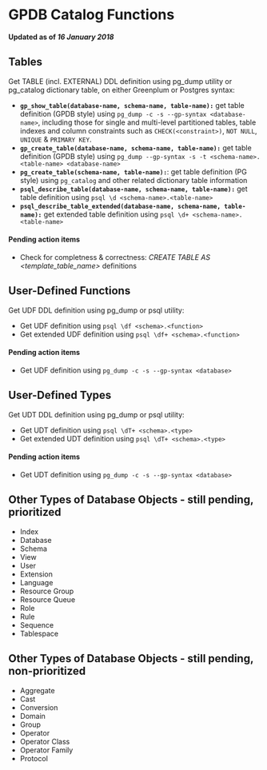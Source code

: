 # GPDB Catalog Functions

**Updated as of _16 January 2018_**

## Tables
Get TABLE (incl. EXTERNAL) DDL definition using pg_dump utility or pg_catalog dictionary table, on either Greenplum or Postgres syntax:
- **```gp_show_table(database-name, schema-name, table-name):```** get table definition (GPDB style) using `pg_dump -c -s --gp-syntax <database-name>`, including those for single and multi-level partitioned tables, table indexes and column constraints such as `CHECK(<constraint>)`, `NOT NULL`, `UNIQUE` & `PRIMARY KEY`.
- **```gp_create_table(database-name, schema-name, table-name):```** get table definition (GPDB style) using `pg_dump --gp-syntax -s -t <schema-name>.<table-name> <database-name>`
- **```pg_create_table(schema-name, table-name):```**: get table definition (PG style) using `pg_catalog` and other related dictionary table information
- **```psql_describe_table(database-name, schema-name, table-name):```** get table definition using `psql \d <schema-name>.<table-name>`
- **```psql_describe_table_extended(database-name, schema-name, table-name):```** get extended table definition using `psql \d+ <schema-name>.<table-name>`

#### Pending action items
- Check for completness & correctness: _CREATE TABLE <table-name> AS <template_table_name>_ definitions

## User-Defined Functions
Get UDF DDL definition using pg_dump or psql utility:
- Get UDF definition using `psql \df <schema>.<function>`
- Get extended UDF definition using `psql \df+ <schema>.<function>`

#### Pending action items
- Get UDF definition using `pg_dump -c -s --gp-syntax <database>`

## User-Defined Types
Get UDT DDL definition using pg_dump or psql utility:
- Get UDT definition using `psql \dT+ <schema>.<type>`
- Get extended UDT definition using `psql \dT+ <schema>.<type>`

#### Pending action items
- Get UDT definition using `pg_dump -c -s --gp-syntax <database>`


## Other Types of Database Objects - still pending, prioritized
- Index
- Database
- Schema
- View
- User
- Extension
- Language
- Resource Group
- Resource Queue
- Role
- Rule
- Sequence
- Tablespace

## Other Types of Database Objects - still pending, non-prioritized
- Aggregate
- Cast
- Conversion
- Domain
- Group
- Operator
- Operator Class
- Operator Family
- Protocol
